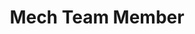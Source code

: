 ﻿---
layout: member
weight: 5000
name: John MacDougall                
project: chemecar
title: Mech Team Member
img: /assets/images/members/john.jpg
email: jmacdougall2121@gmail.com
biography: >
  John is currently in his second year pursuing a Bachelor’s Degree in Chemical Engineering at the University at British Columbia.  John was formerly a member of the Hatch team on SUBC, a design team that builds a human-powered submarine, working on a hyrdaulic locking mechanism.  He is currently working on the Chem-E-Car mechanical team, designing the chassis, water storage and drivetrain. 
linkedin: www.linkedin.com/in/john-macdougall-56ba18171
---